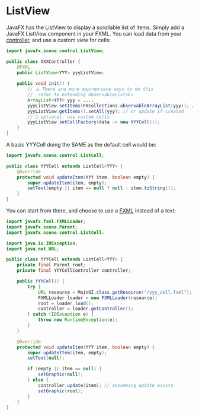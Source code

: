 # ListView

<div class="row row-cols-md-2"><div>

JavaFX has the ListView to display a scrollable list of items. Simply add a JavaFX ListView component in your FXML. You can load data from your [controller](../index.md#controller), and use a custom view for cells:

```java
import javafx.scene.control.ListView;

public class XXXController {
    @FXML
    public ListView<YYY> yyyListView;
	
    public void init() {
        // ⚠️ There are more appropriate ways to do this
        //  refer to extending ObservableList<E>
        ArrayList<YYY> yyy = ...;
        yyyListView.setItems(FXCollections.observableArrayList(yyy)); // create
        yyyListView.getItems().setAll(yyy); // or update if created
        // 🌺 optional: use custom cells
        yyyListView.setCellFactory(data -> new YYYCell());
    }
}
```

A basic YYYCell doing the SAME as the default cell would be:

```java
import javafx.scene.control.ListCell;

public class YYYCell extends ListCell<YYY> {
    @Override
    protected void updateItem(YYY item, boolean empty) {
        super.updateItem(item, empty);
        setText(empty || item == null ? null : item.toString());
    }
}
```
</div><div>

You can start from there, and choose to use a [FXML](../index.md#fxml) instead of a text:

```java
import javafx.fxml.FXMLLoader;
import javafx.scene.Parent;
import javafx.scene.control.ListCell;

import java.io.IOException;
import java.net.URL;

public class YYYCell extends ListCell<YYY> {
    private final Parent root;
    private final YYYCellController controller;

    public YYYCell() {
        try {
            URL resource = MainUI.class.getResource("/yyy_cell.fxml");
            FXMLLoader loader = new FXMLLoader(resource);
            root = loader.load();
            controller = loader.getController();
        } catch (IOException e) {
            throw new RuntimeException(e);
        }
    }

    @Override
    protected void updateItem(YYY item, boolean empty) {
        super.updateItem(item, empty);
        setText(null);

        if (empty || item == null) {
            setGraphic(null);
        } else {
            controller.update(item); // assumming update exists
            setGraphic(root);
        }
    }
}
```
</div></div>